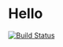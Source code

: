 # Hello
[![Build Status](https://www.travis-ci.org/ruisnow/hello.svg?branch=master)](https://www.travis-ci.org/ruisnow/hello)

